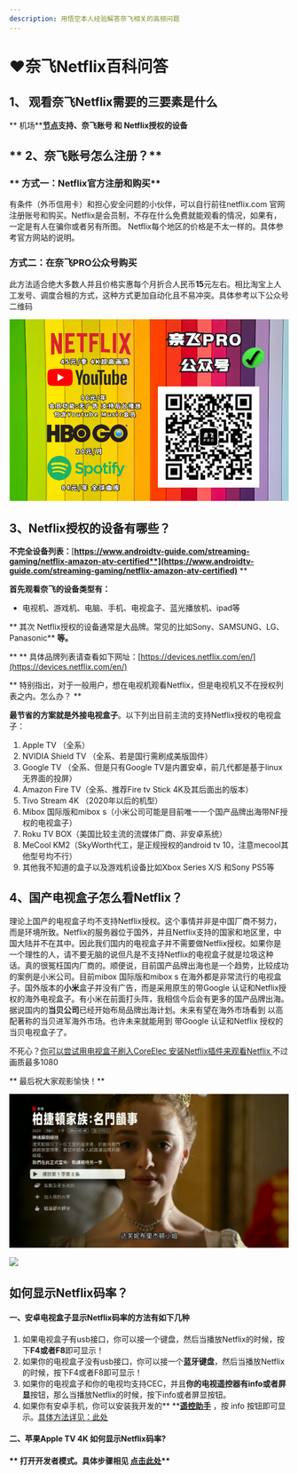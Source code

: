 ```yaml
---
description: 用悟空本人经验解答奈飞相关的高频问题
---
```


# ❤️奈飞Netflix百科问答

## **1、 观看奈飞Netflix需要的三要素是什么**

** 机场**[**节点**](https://dler.best/auth/register?affid=74522)**支持、奈飞账号 和 Netflix授权的设备**

## ** 2、奈飞账号怎么注册？**

### ** 方式一：Netflix官方注册和购买**

有条件（外币信用卡）和担心安全问题的小伙伴，可以自行前往netflix.com 官网注册账号和购买。Netflix是会员制，不存在什么免费就能观看的情况，如果有，一定是有人在骗你或者另有所图。 Netflix每个地区的价格是不太一样的。具体参考官方网站的说明。

### &#x20;方式二：在奈飞PRO公众号购买

&#x20;此方法适合绝大多数人并且价格实惠每个月折合人民币**15**元左右。相比淘宝上人工发号、调度合租的方式，这种方式更加自动化且不易冲突。具体参考以下公众号二维码

![](<.gitbook/assets/image (2).png>)

## 3、Netflix授权的设备有哪些？

**不完全设备列表：**[**https://www.androidtv-guide.com/streaming-gaming/netflix-amazon-atv-certified**](https://www.androidtv-guide.com/streaming-gaming/netflix-amazon-atv-certified)** **

**首先观看奈飞的设备类型有：**

* &#x20;电视机、游戏机、电脑、手机、电视盒子、蓝光播放机、ipad等

** 其次 Netflix授权的设备通常是大品牌。常见的比如Sony、SAMSUNG、LG、Panasonic** **等。**

** ** 具体品牌列表请查看如下网址：[https://devices.netflix.com/en/](https://devices.netflix.com/en/)

** 特别指出，对于一般用户，想在电视机观看Netflix，但是电视机又不在授权列表之内。怎么办？ **

&#x20;**最节省的方案就是外接电视盒子**。以下列出目前主流的支持Netflix授权的电视盒子：

1. Apple TV （全系）
2. NVIDIA Shield TV （全系、若是国行需刷成美版固件）
3. Google TV （全系、但是只有Google TV是内置安卓，前几代都是基于linux无界面的投屏）
4. Amazon Fire TV（全系、推荐Fire tv Stick 4K及其后面出的版本）
5. Tivo Stream 4K （2020年以后的机型）
6. Mibox 国际版和mibox s（小米公司可能是目前唯一一个国产品牌出海带NF授权的电视盒子）
7. Roku TV  BOX（美国比较主流的流媒体厂商、非安卓系统）
8. MeCool KM2（SkyWorth代工，是正规授权的android tv 10，注意mecool其他型号均不行）
9. 其他我不知道的盒子以及游戏机设备比如Xbox Series X/S 和Sony PS5等

## 4、国产电视盒子怎么看Netflix？

&#x20; 理论上国产的电视盒子均不支持Netflix授权。这个事情并非是中国厂商不努力，而是环境所致。Netflix的服务器位于国外，并且Netflix支持的国家和地区里，中国大陆并不在其中。因此我们国内的电视盒子并不需要做Netflix授权。如果你是一个理性的人，请不要无脑的说但凡是不支持Netflix的电视盒子就是垃圾这种话。真的很冤枉国内厂商的。顺便说，目前国产品牌出海也是一个趋势，比较成功的案例是小米公司。目前mibox 国际版和mibox s 在海外都是非常流行的电视盒子。国外版本的**小米**盒子并没有广告，而是采用原生的带Google 认证和Netflix授权的海外电视盒子。有小米在前面打头阵，我相信今后会有更多的国产品牌出海。据说国内的**当贝公司**已经开始布局品牌出海计划。未来有望在海外市场看到 以高配著称的当贝进军海外市场。也许未来就能用到 带Google 认证和Netflix 授权的当贝电视盒子了。

不死心？[你可以尝试用电视盒子刷入CoreElec 安装Netflix插件来观看Netflix ](https://youtu.be/GcbfqpWICO8)不过画质最多1080&#x20;

** 最后祝大家观影愉快！**

![](.gitbook/assets/jie-ping-20210606-shang-wu-9.23.16.png)

![](.gitbook/assets/jie-ping-20210103-xia-wu-10.26.48.png)

## 如何显示Netflix码率？

#### &#x20;一、安卓电视盒子显示Netflix码率的方法有如下几种

1. &#x20;如果电视盒子有usb接口，你可以接一个键盘，然后当播放Netflix的时候，按下**F4或者F8**即可显示！
2. &#x20;如果你的电视盒子没有usb接口，你可以接一个**蓝牙键盘**，然后当播放Netflix的时候，按下F4或者F8即可显示！
3. 如果你的电视盒子和你的电视均支持CEC，并且**你的电视遥控器有info或者屏显**按钮，那么当播放Netflix的时候，按下info或者屏显按钮。
4. 如果你有安卓手机，你可以安装我开发的** **[**遥控助手**](11.md) ，按 info 按钮即可显示。[具体方法详见：此处](11.md#apk-xia-zai-di-zhi)

#### 二、苹果Apple TV 4K 如何显示Netflix码率?

#### &#x20;** 打开开发者模式。具体步骤相见 **[**点击此处**](dian-shi-he-zi-tui-jian/apple-tv-4k.md#qi-apple-tv-4k-ru-he-xian-shi-netflix-deng-liu-mei-ti-de-ma-lv)****

##
